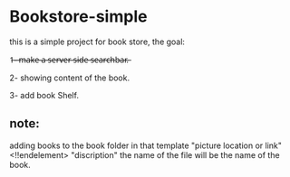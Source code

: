 # Bookstore-simple
 this is a simple project for book store, 
 the goal:

 1̶-̶ ̶m̶a̶k̶e̶ ̶a̶ ̶s̶e̶r̶v̶e̶r̶ ̶s̶i̶d̶e̶ ̶s̶e̶a̶r̶c̶h̶b̶a̶r̶.̶

 2- showing content of the book.
 
 3- add book Shelf.

## note:
adding books to the book folder in that template
"picture location or link"  
<!!endelement> 
"discription"
the name of the file will be the name of the book.